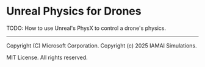 # Unreal Physics for Drones

TODO: How to use Unreal's PhysX to control a drone's physics.

---

Copyright (C) Microsoft Corporation. 
Copyright (c) 2025 IAMAI Simulations.

MIT License. All rights reserved.

